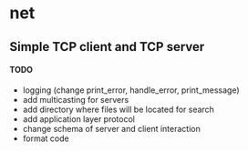 # net


## Simple TCP client and TCP server




#### TODO

 - logging (change print_error, handle_error, print_message)
 - add multicasting for servers
 - add directory where files will be located for search
 - add application layer protocol
 - change schema of server and client interaction
 - format code